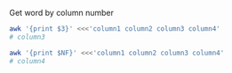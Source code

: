 Get word by column number  
```sh
awk '{print $3}' <<<'column1 column2 column3 column4'
# column3

awk '{print $NF}' <<<'column1 column2 column3 column4'
# column4
```
